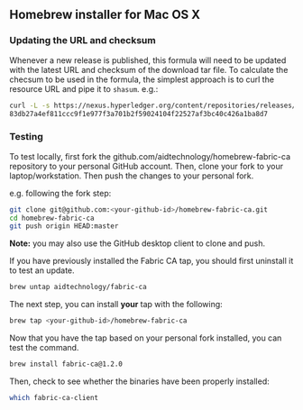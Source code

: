 ## Homebrew installer for Mac OS X

### Updating the URL and checksum

Whenever a new release is published, this formula will need to be updated with the latest URL and checksum of the download tar file. To calculate the checsum to be used in the formula, the simplest approach is to curl the resource URL and pipe it to `shasum`. e.g.:

```bash
curl -L -s https://nexus.hyperledger.org/content/repositories/releases/org/hyperledger/fabric-ca/hyperledger-fabric-ca/darwin-amd64-1.2.0/hyperledger-fabric-ca-darwin-amd64-1.2.0.tar.gz | shasum -a 256
83db27a4ef811ccc9f1e977f3a701b2f59024104f22527af3bc40c426a1ba8d7
```

### Testing

To test locally, first fork the github.com/aidtechnology/homebrew-fabric-ca
repository to your personal GitHub account. Then, clone your fork to your
laptop/workstation. Then push the changes to your personal fork.

e.g. following the fork step:

```bash
git clone git@github.com:<your-github-id>/homebrew-fabric-ca.git
cd homebrew-fabric-ca
git push origin HEAD:master
```

**Note:** you may also use the GitHub desktop client to clone and push.

If you have previously installed the Fabric CA tap,
you should first uninstall it to test an update.

```bash
brew untap aidtechnology/fabric-ca
```

The next step, you can install **your** tap with the following:

```bash
brew tap <your-github-id>/homebrew-fabric-ca
```

Now that you have the tap based on your personal fork installed, you can
test the command.

```bash
brew install fabric-ca@1.2.0
```

Then, check to see whether the binaries have been properly installed:

```bash
which fabric-ca-client
```
